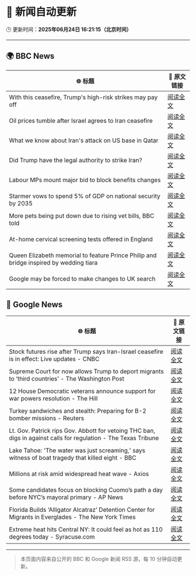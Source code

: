 # 🧠 新闻自动更新

🕒 更新时间：**2025年06月24日 16:21:15（北京时间）**

---

## 🌍 BBC News

| 🌐 标题 | 🔗 原文链接 |
|--------|-------------|
| With this ceasefire, Trump's high-risk strikes may pay off | [阅读全文](https://www.bbc.com/news/articles/cdr3yxgjd6ro) |
| Oil prices tumble after Israel agrees to Iran ceasefire | [阅读全文](https://www.bbc.com/news/articles/crk6elpx4gpo) |
| What we know about Iran's attack on US base in Qatar | [阅读全文](https://www.bbc.com/news/articles/cdjxdgjpd48o) |
| Did Trump have the legal authority to strike Iran? | [阅读全文](https://www.bbc.com/news/articles/c4gkw04yze1o) |
| Labour MPs mount major bid to block benefits changes | [阅读全文](https://www.bbc.com/news/articles/c8d6947ej5ro) |
| Starmer vows to spend 5% of GDP on national security by 2035 | [阅读全文](https://www.bbc.com/news/articles/c07dk90d94vo) |
| More pets being put down due to rising vet bills, BBC told | [阅读全文](https://www.bbc.com/news/articles/ce9xjmz70m5o) |
| At-home cervical screening tests offered in England | [阅读全文](https://www.bbc.com/news/articles/czxe8g98vq8o) |
| Queen Elizabeth memorial to feature Prince Philip and bridge inspired by wedding tiara | [阅读全文](https://www.bbc.com/news/articles/cy8g98zxgg6o) |
| Google may be forced to make changes to UK search | [阅读全文](https://www.bbc.com/news/articles/cy4ym77rkgeo) |

## 📰 Google News

| 🌐 标题 | 🔗 原文链接 |
|--------|-------------|
| Stock futures rise after Trump says Iran-Israel ceasefire is in effect: Live updates - CNBC | [阅读全文](https://news.google.com/rss/articles/CBMid0FVX3lxTE9GU3lyc2NhZG1LeVR3N3FNWDVheGtidGtSMm1QdGlDcVlVZ0YtcWdQY2lFRS0wRlktQXJSeGNqOWpubEJFdDdFa1Z6R3UzWURnSHlWaS1pRHZRV3dZbTU3T0VEZFQ1SHBaOVdxU09WMjlfWjF6U01Z0gF8QVVfeXFMTXMzMDdXYXg0MWxHblpZdHJTT01tNlFpMkYtTnVMajliZlR6VU8tSE5vZS1DTDdOTlR1UXplNmVjS3VsSGpyVXFnQmllSDNPVU1jaVJLTFVsQ1ZWeHBBaDJZSHBSdF9oSVFzTGFWRGdLZU5XWTJQdWlLM1dtQg?oc=5) |
| Supreme Court for now allows Trump to deport migrants to ‘third countries’ - The Washington Post | [阅读全文](https://news.google.com/rss/articles/CBMirwFBVV95cUxQc0lIWjBMSi00TTF3bmxrOXdua0x6S3BzMGJjLWltdWNtMUw1Y1phREZ3bkZtVXgtbUlzeWRGSEk5UGtrSXhMQzI2VjN1NVVZRkRPMXMtSk5DMllDYXZMNEFWbklfT3p0TmdvZnNkT1pua3htc3ZQN0dqT0FZRDBGcGtvVDdjZk1CY2lHZmcyQUluYjJpd2U1dGF1d09QWGZqcHNwN2VJOXFYS1ZHeFJR?oc=5) |
| 12 House Democratic veterans announce support for war powers resolution - The Hill | [阅读全文](https://news.google.com/rss/articles/CBMikwFBVV95cUxNYldRR29QSThYU3o0X3FJM1d0WXc3WTVMc1hVNmRISTlVZm5DV2syck1BdzRCSDdRRExCZGxiWE9pMHdmeUtuZ05ZWWV6Zkhoaldqc3FCWDJvUzRwSXFDSWdwQ3ZLbmp6Mmc5Z1pkVGItV1NMS2tPMlJrRHJ4dWx2RHVZZFFRUzRnWjZIVWM5dXptQ3PSAZgBQVVfeXFMTjFwN000MUo1MUYtN3BqOXlON0hOVG9SMmxObVZ6b01XdXMzLWtJM0RLSE9id2tCNWJubXotVnBYWkxxR2dYUWFzT24tVmVnQjhORnhBNnhmWTdrWUN1T3VBVjRnUVNoajFNNXZuRHYzWUFVNm5wNzRtQllEcmhWZGJFWHM2Y25kcHdJenJmckJKTk9LUkVSWko?oc=5) |
| Turkey sandwiches and stealth: Preparing for B-2 bomber missions - Reuters | [阅读全文](https://news.google.com/rss/articles/CBMiugFBVV95cUxPMU5WTUZJOTFrVGFpZ3hITUJNZGs1YnhlLTdsZ1lEVzhaS21TRl83RWFqWnEwSnJLWS10M3cyYllwWFV3bWtpRnlQY0xVZUs3LWdGMndqQU5EMDNIMDYwMEp2TkhqMnNRZ1ZDWFZvdmZPaC1XUzFHUUhYWHVyOU40Y0Ywc2c3Q2ZabFhlaUljNkxtYzYtRWZBTVI3S2g1eHh1dGJBT0VZZlg0S0pDMHVQbkNzUVdOaGV3dWc?oc=5) |
| Lt. Gov. Patrick rips Gov. Abbott for vetoing THC ban, digs in against calls for regulation - The Texas Tribune | [阅读全文](https://news.google.com/rss/articles/CBMikgFBVV95cUxQdFZBRTdKalkxeFNCNEg3alA0QUUxQ1htelFyemhwc0o2aUZ5dDBsTnppSUlZbFVxMzlwUTRhZXJIa3VHOF9CYmdxaEoyVWg5cVpYRHc3dndJdXhrVG1ud1AwcjNEX2IyaHh5eGRFd093LXFoY09YU1lIX3k1bFRqcWREZjdkbWowNGNxa1lYU1ZPZw?oc=5) |
| Lake Tahoe: 'The water was just screaming,' says witness of boat tragedy that killed eight - BBC | [阅读全文](https://news.google.com/rss/articles/CBMiWkFVX3lxTE93RDRWNVBqUW5nYVV5OWY2djk4MFF5bXROSEl1M2lTS29VZllWS3c2MnJRT0FjamtrNk1XR1JBMWk5b285bmFidndIcUpYcXF1QVdaRjNBa3BOQdIBX0FVX3lxTFBBUUdvYVJqUHAtOUp6cGIwTU1NTFl5QklZbHA5VVNId0ZrOEpUdFZBaVpRelJXQlFrUmpxLUVJb0dIT0VLbzdCSFRYQ2NVeTYwaXRnRFpadnVzNXpua1pj?oc=5) |
| Millions at risk amid widespread heat wave - Axios | [阅读全文](https://news.google.com/rss/articles/CBMiVEFVX3lxTE80MEVRNzRsSmJTSC10M29hZ0FTaGxtMEUxRzVWdk1nanBwdGI5Z19Bb0N6clFhVTlEdjQ3UWVTUnhjVDNicWtZU2N0Y2NGVFZtVXpHdw?oc=5) |
| Some candidates focus on blocking Cuomo’s path a day before NYC’s mayoral primary - AP News | [阅读全文](https://news.google.com/rss/articles/CBMilAFBVV95cUxON05LRnM2bV82Nkc0bTRaakE1VExrZ1lMQW9HSTZZQ2xEclNwU1ptS0VQWEdzNUtYQkNIams1VDR0SEpIdEktdHVZenp3bFU5a3hKOExkZFVpWE1xWG15bGxVTHVkSlJxdWhfbElfajBkRF9JYkhjcExhc1ZLRjRSLXhLZTFqRVJfRDhmR3dCT1ZSbkpD?oc=5) |
| Florida Builds ‘Alligator Alcatraz’ Detention Center for Migrants in Everglades - The New York Times | [阅读全文](https://news.google.com/rss/articles/CBMipgFBVV95cUxPbWppUVd6cFN4VE5jQmVQZXFVSEl3NEFTTUxtOWRBTlR6TEExM0ZSdzh5aWhPOFFISkFwZmF0Zm1JdTVES0VPUnpYZkplQ3FFUUZGN204OTRIZmtPb1BvcTNNVWgydDIwUy1pRGhXWng2RS15WlRGLTMyb0NFR0wzV3FiWW5OMUlJUjQ1Sk5mbVVjVjFzSi1XbVhjSnlVM3hxYjkxQ2xn?oc=5) |
| Extreme heat hits Central NY: It could feel as hot as 110 degrees today - Syracuse.com | [阅读全文](https://news.google.com/rss/articles/CBMitwFBVV95cUxQMjNadHJ4OUZTQ0NhelJObWNmR1gya0VHYVliTnpaS0xJanhGSzdEZTYxdWJmRnB6a1dyeE5MS2lfek5La2E5YUQxaWVpM3dkaFc1MDNqU2VPV2tRMWtzVnRrOVhnLWxiZ082SlNtRjVvVHBDRWJPcUNTeUFXVVh3Q3pSSUJkckxlTWJwczRkNTdsSUVwUmt4RTJwSXJiYi1DZ3Z4UzVqSWhOME9vZmg3eVZmYm45V1k?oc=5) |

---
> 本页面内容来自公开的 BBC 和 Google 新闻 RSS 源，每 10 分钟自动更新。